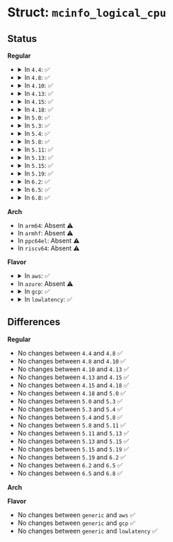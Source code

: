 # Struct: <code>mcinfo_logical_cpu</code>

## Status
<b>Regular</b>
<ul>
<li>
<details>
<summary>In <code>4.4</code>: ✅</summary>

```c
struct mcinfo_logical_cpu {
    uint32_t mc_cpunr;
    uint32_t mc_chipid;
    uint16_t mc_coreid;
    uint16_t mc_threadid;
    uint32_t mc_apicid;
    uint32_t mc_clusterid;
    uint32_t mc_ncores;
    uint32_t mc_ncores_active;
    uint32_t mc_nthreads;
    uint32_t mc_cpuid_level;
    uint32_t mc_family;
    uint32_t mc_vendor;
    uint32_t mc_model;
    uint32_t mc_step;
    char mc_vendorid[16];
    char mc_brandid[64];
    uint32_t mc_cpu_caps[7];
    uint32_t mc_cache_size;
    uint32_t mc_cache_alignment;
    uint32_t mc_nmsrvals;
    struct mcinfo_msr mc_msrvalues[8];
};
```
</details>
</li>
<li>
<details>
<summary>In <code>4.8</code>: ✅</summary>

```c
struct mcinfo_logical_cpu {
    uint32_t mc_cpunr;
    uint32_t mc_chipid;
    uint16_t mc_coreid;
    uint16_t mc_threadid;
    uint32_t mc_apicid;
    uint32_t mc_clusterid;
    uint32_t mc_ncores;
    uint32_t mc_ncores_active;
    uint32_t mc_nthreads;
    uint32_t mc_cpuid_level;
    uint32_t mc_family;
    uint32_t mc_vendor;
    uint32_t mc_model;
    uint32_t mc_step;
    char mc_vendorid[16];
    char mc_brandid[64];
    uint32_t mc_cpu_caps[7];
    uint32_t mc_cache_size;
    uint32_t mc_cache_alignment;
    uint32_t mc_nmsrvals;
    struct mcinfo_msr mc_msrvalues[8];
};
```
</details>
</li>
<li>
<details>
<summary>In <code>4.10</code>: ✅</summary>

```c
struct mcinfo_logical_cpu {
    uint32_t mc_cpunr;
    uint32_t mc_chipid;
    uint16_t mc_coreid;
    uint16_t mc_threadid;
    uint32_t mc_apicid;
    uint32_t mc_clusterid;
    uint32_t mc_ncores;
    uint32_t mc_ncores_active;
    uint32_t mc_nthreads;
    uint32_t mc_cpuid_level;
    uint32_t mc_family;
    uint32_t mc_vendor;
    uint32_t mc_model;
    uint32_t mc_step;
    char mc_vendorid[16];
    char mc_brandid[64];
    uint32_t mc_cpu_caps[7];
    uint32_t mc_cache_size;
    uint32_t mc_cache_alignment;
    uint32_t mc_nmsrvals;
    struct mcinfo_msr mc_msrvalues[8];
};
```
</details>
</li>
<li>
<details>
<summary>In <code>4.13</code>: ✅</summary>

```c
struct mcinfo_logical_cpu {
    uint32_t mc_cpunr;
    uint32_t mc_chipid;
    uint16_t mc_coreid;
    uint16_t mc_threadid;
    uint32_t mc_apicid;
    uint32_t mc_clusterid;
    uint32_t mc_ncores;
    uint32_t mc_ncores_active;
    uint32_t mc_nthreads;
    uint32_t mc_cpuid_level;
    uint32_t mc_family;
    uint32_t mc_vendor;
    uint32_t mc_model;
    uint32_t mc_step;
    char mc_vendorid[16];
    char mc_brandid[64];
    uint32_t mc_cpu_caps[7];
    uint32_t mc_cache_size;
    uint32_t mc_cache_alignment;
    uint32_t mc_nmsrvals;
    struct mcinfo_msr mc_msrvalues[8];
};
```
</details>
</li>
<li>
<details>
<summary>In <code>4.15</code>: ✅</summary>

```c
struct mcinfo_logical_cpu {
    uint32_t mc_cpunr;
    uint32_t mc_chipid;
    uint16_t mc_coreid;
    uint16_t mc_threadid;
    uint32_t mc_apicid;
    uint32_t mc_clusterid;
    uint32_t mc_ncores;
    uint32_t mc_ncores_active;
    uint32_t mc_nthreads;
    uint32_t mc_cpuid_level;
    uint32_t mc_family;
    uint32_t mc_vendor;
    uint32_t mc_model;
    uint32_t mc_step;
    char mc_vendorid[16];
    char mc_brandid[64];
    uint32_t mc_cpu_caps[7];
    uint32_t mc_cache_size;
    uint32_t mc_cache_alignment;
    uint32_t mc_nmsrvals;
    struct mcinfo_msr mc_msrvalues[8];
};
```
</details>
</li>
<li>
<details>
<summary>In <code>4.18</code>: ✅</summary>

```c
struct mcinfo_logical_cpu {
    uint32_t mc_cpunr;
    uint32_t mc_chipid;
    uint16_t mc_coreid;
    uint16_t mc_threadid;
    uint32_t mc_apicid;
    uint32_t mc_clusterid;
    uint32_t mc_ncores;
    uint32_t mc_ncores_active;
    uint32_t mc_nthreads;
    uint32_t mc_cpuid_level;
    uint32_t mc_family;
    uint32_t mc_vendor;
    uint32_t mc_model;
    uint32_t mc_step;
    char mc_vendorid[16];
    char mc_brandid[64];
    uint32_t mc_cpu_caps[7];
    uint32_t mc_cache_size;
    uint32_t mc_cache_alignment;
    uint32_t mc_nmsrvals;
    struct mcinfo_msr mc_msrvalues[8];
};
```
</details>
</li>
<li>
<details>
<summary>In <code>5.0</code>: ✅</summary>

```c
struct mcinfo_logical_cpu {
    uint32_t mc_cpunr;
    uint32_t mc_chipid;
    uint16_t mc_coreid;
    uint16_t mc_threadid;
    uint32_t mc_apicid;
    uint32_t mc_clusterid;
    uint32_t mc_ncores;
    uint32_t mc_ncores_active;
    uint32_t mc_nthreads;
    uint32_t mc_cpuid_level;
    uint32_t mc_family;
    uint32_t mc_vendor;
    uint32_t mc_model;
    uint32_t mc_step;
    char mc_vendorid[16];
    char mc_brandid[64];
    uint32_t mc_cpu_caps[7];
    uint32_t mc_cache_size;
    uint32_t mc_cache_alignment;
    uint32_t mc_nmsrvals;
    struct mcinfo_msr mc_msrvalues[8];
};
```
</details>
</li>
<li>
<details>
<summary>In <code>5.3</code>: ✅</summary>

```c
struct mcinfo_logical_cpu {
    uint32_t mc_cpunr;
    uint32_t mc_chipid;
    uint16_t mc_coreid;
    uint16_t mc_threadid;
    uint32_t mc_apicid;
    uint32_t mc_clusterid;
    uint32_t mc_ncores;
    uint32_t mc_ncores_active;
    uint32_t mc_nthreads;
    uint32_t mc_cpuid_level;
    uint32_t mc_family;
    uint32_t mc_vendor;
    uint32_t mc_model;
    uint32_t mc_step;
    char mc_vendorid[16];
    char mc_brandid[64];
    uint32_t mc_cpu_caps[7];
    uint32_t mc_cache_size;
    uint32_t mc_cache_alignment;
    uint32_t mc_nmsrvals;
    struct mcinfo_msr mc_msrvalues[8];
};
```
</details>
</li>
<li>
<details>
<summary>In <code>5.4</code>: ✅</summary>

```c
struct mcinfo_logical_cpu {
    uint32_t mc_cpunr;
    uint32_t mc_chipid;
    uint16_t mc_coreid;
    uint16_t mc_threadid;
    uint32_t mc_apicid;
    uint32_t mc_clusterid;
    uint32_t mc_ncores;
    uint32_t mc_ncores_active;
    uint32_t mc_nthreads;
    uint32_t mc_cpuid_level;
    uint32_t mc_family;
    uint32_t mc_vendor;
    uint32_t mc_model;
    uint32_t mc_step;
    char mc_vendorid[16];
    char mc_brandid[64];
    uint32_t mc_cpu_caps[7];
    uint32_t mc_cache_size;
    uint32_t mc_cache_alignment;
    uint32_t mc_nmsrvals;
    struct mcinfo_msr mc_msrvalues[8];
};
```
</details>
</li>
<li>
<details>
<summary>In <code>5.8</code>: ✅</summary>

```c
struct mcinfo_logical_cpu {
    uint32_t mc_cpunr;
    uint32_t mc_chipid;
    uint16_t mc_coreid;
    uint16_t mc_threadid;
    uint32_t mc_apicid;
    uint32_t mc_clusterid;
    uint32_t mc_ncores;
    uint32_t mc_ncores_active;
    uint32_t mc_nthreads;
    uint32_t mc_cpuid_level;
    uint32_t mc_family;
    uint32_t mc_vendor;
    uint32_t mc_model;
    uint32_t mc_step;
    char mc_vendorid[16];
    char mc_brandid[64];
    uint32_t mc_cpu_caps[7];
    uint32_t mc_cache_size;
    uint32_t mc_cache_alignment;
    uint32_t mc_nmsrvals;
    struct mcinfo_msr mc_msrvalues[8];
};
```
</details>
</li>
<li>
<details>
<summary>In <code>5.11</code>: ✅</summary>

```c
struct mcinfo_logical_cpu {
    uint32_t mc_cpunr;
    uint32_t mc_chipid;
    uint16_t mc_coreid;
    uint16_t mc_threadid;
    uint32_t mc_apicid;
    uint32_t mc_clusterid;
    uint32_t mc_ncores;
    uint32_t mc_ncores_active;
    uint32_t mc_nthreads;
    uint32_t mc_cpuid_level;
    uint32_t mc_family;
    uint32_t mc_vendor;
    uint32_t mc_model;
    uint32_t mc_step;
    char mc_vendorid[16];
    char mc_brandid[64];
    uint32_t mc_cpu_caps[7];
    uint32_t mc_cache_size;
    uint32_t mc_cache_alignment;
    uint32_t mc_nmsrvals;
    struct mcinfo_msr mc_msrvalues[8];
};
```
</details>
</li>
<li>
<details>
<summary>In <code>5.13</code>: ✅</summary>

```c
struct mcinfo_logical_cpu {
    uint32_t mc_cpunr;
    uint32_t mc_chipid;
    uint16_t mc_coreid;
    uint16_t mc_threadid;
    uint32_t mc_apicid;
    uint32_t mc_clusterid;
    uint32_t mc_ncores;
    uint32_t mc_ncores_active;
    uint32_t mc_nthreads;
    uint32_t mc_cpuid_level;
    uint32_t mc_family;
    uint32_t mc_vendor;
    uint32_t mc_model;
    uint32_t mc_step;
    char mc_vendorid[16];
    char mc_brandid[64];
    uint32_t mc_cpu_caps[7];
    uint32_t mc_cache_size;
    uint32_t mc_cache_alignment;
    uint32_t mc_nmsrvals;
    struct mcinfo_msr mc_msrvalues[8];
};
```
</details>
</li>
<li>
<details>
<summary>In <code>5.15</code>: ✅</summary>

```c
struct mcinfo_logical_cpu {
    uint32_t mc_cpunr;
    uint32_t mc_chipid;
    uint16_t mc_coreid;
    uint16_t mc_threadid;
    uint32_t mc_apicid;
    uint32_t mc_clusterid;
    uint32_t mc_ncores;
    uint32_t mc_ncores_active;
    uint32_t mc_nthreads;
    uint32_t mc_cpuid_level;
    uint32_t mc_family;
    uint32_t mc_vendor;
    uint32_t mc_model;
    uint32_t mc_step;
    char mc_vendorid[16];
    char mc_brandid[64];
    uint32_t mc_cpu_caps[7];
    uint32_t mc_cache_size;
    uint32_t mc_cache_alignment;
    uint32_t mc_nmsrvals;
    struct mcinfo_msr mc_msrvalues[8];
};
```
</details>
</li>
<li>
<details>
<summary>In <code>5.19</code>: ✅</summary>

```c
struct mcinfo_logical_cpu {
    uint32_t mc_cpunr;
    uint32_t mc_chipid;
    uint16_t mc_coreid;
    uint16_t mc_threadid;
    uint32_t mc_apicid;
    uint32_t mc_clusterid;
    uint32_t mc_ncores;
    uint32_t mc_ncores_active;
    uint32_t mc_nthreads;
    uint32_t mc_cpuid_level;
    uint32_t mc_family;
    uint32_t mc_vendor;
    uint32_t mc_model;
    uint32_t mc_step;
    char mc_vendorid[16];
    char mc_brandid[64];
    uint32_t mc_cpu_caps[7];
    uint32_t mc_cache_size;
    uint32_t mc_cache_alignment;
    uint32_t mc_nmsrvals;
    struct mcinfo_msr mc_msrvalues[8];
};
```
</details>
</li>
<li>
<details>
<summary>In <code>6.2</code>: ✅</summary>

```c
struct mcinfo_logical_cpu {
    uint32_t mc_cpunr;
    uint32_t mc_chipid;
    uint16_t mc_coreid;
    uint16_t mc_threadid;
    uint32_t mc_apicid;
    uint32_t mc_clusterid;
    uint32_t mc_ncores;
    uint32_t mc_ncores_active;
    uint32_t mc_nthreads;
    uint32_t mc_cpuid_level;
    uint32_t mc_family;
    uint32_t mc_vendor;
    uint32_t mc_model;
    uint32_t mc_step;
    char mc_vendorid[16];
    char mc_brandid[64];
    uint32_t mc_cpu_caps[7];
    uint32_t mc_cache_size;
    uint32_t mc_cache_alignment;
    uint32_t mc_nmsrvals;
    struct mcinfo_msr mc_msrvalues[8];
};
```
</details>
</li>
<li>
<details>
<summary>In <code>6.5</code>: ✅</summary>

```c
struct mcinfo_logical_cpu {
    uint32_t mc_cpunr;
    uint32_t mc_chipid;
    uint16_t mc_coreid;
    uint16_t mc_threadid;
    uint32_t mc_apicid;
    uint32_t mc_clusterid;
    uint32_t mc_ncores;
    uint32_t mc_ncores_active;
    uint32_t mc_nthreads;
    uint32_t mc_cpuid_level;
    uint32_t mc_family;
    uint32_t mc_vendor;
    uint32_t mc_model;
    uint32_t mc_step;
    char mc_vendorid[16];
    char mc_brandid[64];
    uint32_t mc_cpu_caps[7];
    uint32_t mc_cache_size;
    uint32_t mc_cache_alignment;
    uint32_t mc_nmsrvals;
    struct mcinfo_msr mc_msrvalues[8];
};
```
</details>
</li>
<li>
<details>
<summary>In <code>6.8</code>: ✅</summary>

```c
struct mcinfo_logical_cpu {
    uint32_t mc_cpunr;
    uint32_t mc_chipid;
    uint16_t mc_coreid;
    uint16_t mc_threadid;
    uint32_t mc_apicid;
    uint32_t mc_clusterid;
    uint32_t mc_ncores;
    uint32_t mc_ncores_active;
    uint32_t mc_nthreads;
    uint32_t mc_cpuid_level;
    uint32_t mc_family;
    uint32_t mc_vendor;
    uint32_t mc_model;
    uint32_t mc_step;
    char mc_vendorid[16];
    char mc_brandid[64];
    uint32_t mc_cpu_caps[7];
    uint32_t mc_cache_size;
    uint32_t mc_cache_alignment;
    uint32_t mc_nmsrvals;
    struct mcinfo_msr mc_msrvalues[8];
};
```
</details>
</li>
</ul>
<b>Arch</b>
<ul>
<li>
In <code>arm64</code>: Absent ⚠️
</li>
<li>
In <code>armhf</code>: Absent ⚠️
</li>
<li>
In <code>ppc64el</code>: Absent ⚠️
</li>
<li>
In <code>riscv64</code>: Absent ⚠️
</li>
</ul>
<b>Flavor</b>
<ul>
<li>
<details>
<summary>In <code>aws</code>: ✅</summary>

```c
struct mcinfo_logical_cpu {
    uint32_t mc_cpunr;
    uint32_t mc_chipid;
    uint16_t mc_coreid;
    uint16_t mc_threadid;
    uint32_t mc_apicid;
    uint32_t mc_clusterid;
    uint32_t mc_ncores;
    uint32_t mc_ncores_active;
    uint32_t mc_nthreads;
    uint32_t mc_cpuid_level;
    uint32_t mc_family;
    uint32_t mc_vendor;
    uint32_t mc_model;
    uint32_t mc_step;
    char mc_vendorid[16];
    char mc_brandid[64];
    uint32_t mc_cpu_caps[7];
    uint32_t mc_cache_size;
    uint32_t mc_cache_alignment;
    uint32_t mc_nmsrvals;
    struct mcinfo_msr mc_msrvalues[8];
};
```
</details>
</li>
<li>
In <code>azure</code>: Absent ⚠️
</li>
<li>
<details>
<summary>In <code>gcp</code>: ✅</summary>

```c
struct mcinfo_logical_cpu {
    uint32_t mc_cpunr;
    uint32_t mc_chipid;
    uint16_t mc_coreid;
    uint16_t mc_threadid;
    uint32_t mc_apicid;
    uint32_t mc_clusterid;
    uint32_t mc_ncores;
    uint32_t mc_ncores_active;
    uint32_t mc_nthreads;
    uint32_t mc_cpuid_level;
    uint32_t mc_family;
    uint32_t mc_vendor;
    uint32_t mc_model;
    uint32_t mc_step;
    char mc_vendorid[16];
    char mc_brandid[64];
    uint32_t mc_cpu_caps[7];
    uint32_t mc_cache_size;
    uint32_t mc_cache_alignment;
    uint32_t mc_nmsrvals;
    struct mcinfo_msr mc_msrvalues[8];
};
```
</details>
</li>
<li>
<details>
<summary>In <code>lowlatency</code>: ✅</summary>

```c
struct mcinfo_logical_cpu {
    uint32_t mc_cpunr;
    uint32_t mc_chipid;
    uint16_t mc_coreid;
    uint16_t mc_threadid;
    uint32_t mc_apicid;
    uint32_t mc_clusterid;
    uint32_t mc_ncores;
    uint32_t mc_ncores_active;
    uint32_t mc_nthreads;
    uint32_t mc_cpuid_level;
    uint32_t mc_family;
    uint32_t mc_vendor;
    uint32_t mc_model;
    uint32_t mc_step;
    char mc_vendorid[16];
    char mc_brandid[64];
    uint32_t mc_cpu_caps[7];
    uint32_t mc_cache_size;
    uint32_t mc_cache_alignment;
    uint32_t mc_nmsrvals;
    struct mcinfo_msr mc_msrvalues[8];
};
```
</details>
</li>
</ul>

## Differences
<b>Regular</b>
<ul>
<li>
No changes between <code>4.4</code> and <code>4.8</code> ✅
</li>
<li>
No changes between <code>4.8</code> and <code>4.10</code> ✅
</li>
<li>
No changes between <code>4.10</code> and <code>4.13</code> ✅
</li>
<li>
No changes between <code>4.13</code> and <code>4.15</code> ✅
</li>
<li>
No changes between <code>4.15</code> and <code>4.18</code> ✅
</li>
<li>
No changes between <code>4.18</code> and <code>5.0</code> ✅
</li>
<li>
No changes between <code>5.0</code> and <code>5.3</code> ✅
</li>
<li>
No changes between <code>5.3</code> and <code>5.4</code> ✅
</li>
<li>
No changes between <code>5.4</code> and <code>5.8</code> ✅
</li>
<li>
No changes between <code>5.8</code> and <code>5.11</code> ✅
</li>
<li>
No changes between <code>5.11</code> and <code>5.13</code> ✅
</li>
<li>
No changes between <code>5.13</code> and <code>5.15</code> ✅
</li>
<li>
No changes between <code>5.15</code> and <code>5.19</code> ✅
</li>
<li>
No changes between <code>5.19</code> and <code>6.2</code> ✅
</li>
<li>
No changes between <code>6.2</code> and <code>6.5</code> ✅
</li>
<li>
No changes between <code>6.5</code> and <code>6.8</code> ✅
</li>
</ul>
<b>Arch</b>
<ul>
</ul>
<b>Flavor</b>
<ul>
<li>
No changes between <code>generic</code> and <code>aws</code> ✅
</li>
<li>
No changes between <code>generic</code> and <code>gcp</code> ✅
</li>
<li>
No changes between <code>generic</code> and <code>lowlatency</code> ✅
</li>
</ul>
